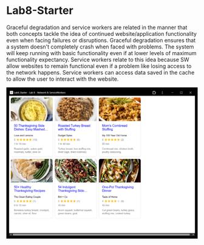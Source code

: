 # Lab8-Starter

Graceful degradation and service workers are related in the manner that both concepts tackle the idea of continued website/application functionality even when facing failures or disruptions. Graceful degradation ensures that a system doesn't completely crash when faced with problems. The system will keep running with basic functionality even if at lower levels of maximum functionality expectancy. Service workers relate to this idea because SW allow websites to remain functional even if a problem like losing access to the network happens. Service workers can access data saved in the cache to allow the user to interact with the website.

![Picture of PWA](/pwa.png)
